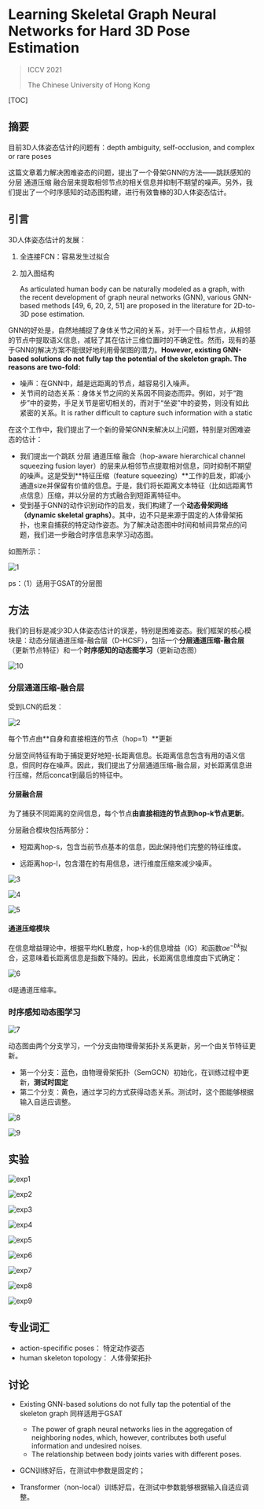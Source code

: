 # Learning Skeletal Graph Neural Networks for Hard 3D Pose Estimation

> ICCV 2021
>
> The Chinese University of Hong Kong

[TOC]

## 摘要

目前3D人体姿态估计的问题有：depth ambiguity, self-occlusion, and complex or rare poses

这篇文章着力解决困难姿态的问题，提出了一个骨架GNN的方法——跳跃感知的 分层 通道压缩 融合层来提取相邻节点的相关信息并抑制不期望的噪声。另外，我们提出了一个时序感知的动态图构建，进行有效鲁棒的3D人体姿态估计。

## 引言

3D人体姿态估计的发展：

1. 全连接FCN：容易发生过拟合

2. 加入图结构

    As articulated human body can be naturally modeled as a graph, with the recent development of graph neural networks (GNN), various GNN-based methods [49, 6, 20, 2, 51] are proposed in the literature for 2D-to-3D pose estimation.

GNN的好处是，自然地捕捉了身体关节之间的关系，对于一个目标节点，从相邻的节点中提取语义信息，减轻了其在估计三维位置时的不确定性。然而，现有的基于GNN的解决方案不能很好地利用骨架图的潜力。**However, existing GNN-based solutions do not fully tap the potential of the skeleton graph. The reasons are two-fold:**

- 噪声：在GNN中，越是远距离的节点，越容易引入噪声。
- 关节间的动态关系：身体关节之间的关系因不同姿态而异。例如，对于“跑步”中的姿势，手足关节是密切相关的，而对于“坐姿”中的姿势，则没有如此紧密的关系。It is rather difficult to capture such information with a static

在这个工作中，我们提出了一个新的骨架GNN来解决以上问题，特别是对困难姿态的估计：

- 我们提出一个跳跃 分层 通道压缩 融合（hop-aware hierarchical channel squeezing fusion layer）的层来从相邻节点提取相对信息，同时抑制不期望的噪声。这是受到**特征压缩（feature squeezing）**工作的启发，即减小通道size并保留有价值的信息。于是，我们将长距离文本特征（比如远距离节点信息）压缩，并以分层的方式融合到短距离特征中。
- 受到基于GNN的动作识别动作的启发，我们构建了一个**动态骨架网络（dynamic skeletal graphs）**。其中，边不只是来源于固定的人体骨架拓扑，也来自捕获的特定动作姿态。为了解决动态图中时间和帧间异常点的问题，我们进一步融合时序信息来学习动态图。

如图所示：

![1](1.png)

ps：（1）适用于GSAT的分层图 

## 方法

我们的目标是减少3D人体姿态估计的误差，特别是困难姿态。我们框架的核心模块是：动态分层通道压缩-融合层（D-HCSF），包括一个**分层通道压缩-融合层**（更新节点特征）和一个**时序感知的动态图学习**（更新动态图）

![10](10.png)

### 分层通道压缩-融合层

受到LCN的启发：

![2](2.png)

每个节点由**自身和直接相连的节点（hop=1）**更新

分层空间特征有助于捕捉更好地短-长距离信息。长距离信息包含有用的语义信息，但同时存在噪声。因此，我们提出了分层通道压缩-融合层，对长距离信息进行压缩，然后concat到最后的特征中。

#### 分层融合层

为了捕获不同距离的空间信息，每个节点**由直接相连的节点到hop-k节点更新**。

分层融合模块包括两部分：

- 短距离hop-s，包含当前节点基本的信息，因此保持他们完整的特征维度。

- 远距离hop-l，包含潜在的有用信息，进行维度压缩来减少噪声。

![3](3.png)

![4](4.png)

![5](5.png)

#### 通道压缩模块

在信息增益理论中，根据平均KL散度，hop-k的信息增益（IG）和函数$ae^{-bk}$拟合，这意味着长距离信息是指数下降的。因此，长距离信息维度由下式确定：

![6](6.png)

d是通道压缩率。

### 时序感知动态图学习

![7](7.png)



动态图由两个分支学习，一个分支由物理骨架拓扑关系更新，另一个由关节特征更新。

- 第一个分支：蓝色，由物理骨架拓扑（SemGCN）初始化，在训练过程中更新，**测试时固定**
- 第二个分支：黄色，通过学习的方式获得动态关系。测试时，这个图能够根据输入自适应调整。

![8](8.png)

![9](9.png)



## 实验

![exp1](exp1.png)

![exp2](exp2.png)

![exp3](exp3.png)

![exp4](exp4.png)

![exp5](exp5.png)

![exp6](exp6.png)

![exp7](exp7.png)

![exp8](exp8.png)

![exp9](exp9.png)

## 专业词汇

- action-specifific poses： 特定动作姿态
- human skeleton topology： 人体骨架拓扑

## 讨论

- Existing GNN-based solutions do not fully tap the potential of the skeleton graph 同样适用于GSAT
  - The power of graph neural networks lies in the aggregation of neighboring nodes, which, however, contributes both useful information and undesired noises.
  - The relationship between body joints varies with different poses.

- GCN训练好后，在测试中参数是固定的；
- Transformer（non-local）训练好后，在测试中参数能够根据输入自适应调整。

